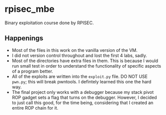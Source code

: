 # rpisec_mbe
Binary exploitation course done by RPISEC.   

## Happenings 
- Most of the files in this work on the vanilla version of the VM. 
- I did not version control throughout and lost the first 4 labs, sadly. 
- Most of the directories have extra files in them. This is because I would run small test in order to understand the functionality of specific aspects of a program better. 
- All of the exploits are written into the ``exploit.py`` file. DO NOT USE ``pwn.py``; this will break pwntools. I defintely learned this one the hard way. 
- The final project only works with a debugger because my stack pivot ROP gadget sets a flag that turns on the debugger. However, I decided to just call this good, for the time being, considering that I created an entire ROP chain for it. 
